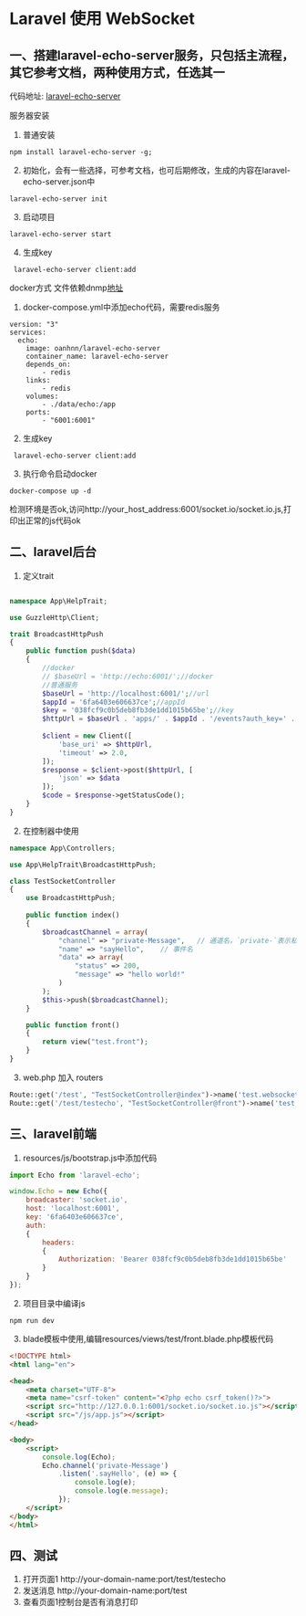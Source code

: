# Laravel 使用 WebSocket

## 一、搭建laravel-echo-server服务，只包括主流程，其它参考文档，两种使用方式，任选其一
代码地址: [laravel-echo-server](https://github.com/tlaverdure/laravel-echo-server)

服务器安装  

1. 普通安装
```node
npm install laravel-echo-server -g;
```

2. 初始化，会有一些选择，可参考文档，也可后期修改，生成的内容在laravel-echo-server.json中
```node
laravel-echo-server init
```

3. 启动项目
```
laravel-echo-server start
```

4. 生成key
```
 laravel-echo-server client:add
```

docker方式
文件依赖dnmp[地址](https://github.com/cboy868/dnmp)
1. docker-compose.yml中添加echo代码，需要redis服务 
```docker-compose
version: "3"
services:
  echo:
    image: oanhnn/laravel-echo-server
    container_name: laravel-echo-server
    depends_on:
        - redis
    links:
        - redis
    volumes:
        - ./data/echo:/app
    ports:
        - "6001:6001"
```

2. 生成key
```
 laravel-echo-server client:add
```

3. 执行命令启动docker
```docker
docker-compose up -d
```

检测环境是否ok,访问http://your_host_address:6001/socket.io/socket.io.js,打印出正常的js代码ok  

## 二、laravel后台

1. 定义trait
```php

namespace App\HelpTrait;

use GuzzleHttp\Client;

trait BroadcastHttpPush
{
    public function push($data)
    {
        //docker
        // $baseUrl = 'http://echo:6001/';//docker
        //普通服务
        $baseUrl = 'http://localhost:6001/';//url
        $appId = '6fa6403e606637ce';//appId
        $key = '038fcf9c0b5deb8fb3de1dd1015b65be';//key
        $httpUrl = $baseUrl . 'apps/' . $appId . '/events?auth_key=' . $key;
      
        $client = new Client([
            'base_uri' => $httpUrl,
            'timeout' => 2.0,
        ]);
        $response = $client->post($httpUrl, [
            'json' => $data
        ]);
        $code = $response->getStatusCode();
    }
}
```

2. 在控制器中使用
```php
namespace App\Controllers;

use App\HelpTrait\BroadcastHttpPush;

class TestSocketController
{
    use BroadcastHttpPush;
    
    public function index()
    {
        $broadcastChannel = array(
            "channel" => "private-Message",   // 通道名，`private-`表示私有
            "name" => "sayHello",    // 事件名
            "data" => array(
                "status" => 200, 
                "message" => "hello world!"
            )
        );
        $this->push($broadcastChannel);
    }

    public function front()
    {
        return view("test.front");
    }
}

```

3. web.php 加入 routers
```php
Route::get('/test', "TestSocketController@index")->name('test.websocket');
Route::get('/test/testecho', "TestSocketController@front")->name('test.websocket.echo');
```


## 三、laravel前端
1. resources/js/bootstrap.js中添加代码  

```javascript
import Echo from 'laravel-echo';

window.Echo = new Echo({
    broadcaster: 'socket.io',
    host: 'localhost:6001',
    key: '6fa6403e606637ce',
    auth:
    {
        headers:
        {
            Authorization: 'Bearer 038fcf9c0b5deb8fb3de1dd1015b65be'
        }
    }
});
```

2. 项目目录中编译js
```
npm run dev
```

3. blade模板中使用,编辑resources/views/test/front.blade.php模板代码
```html
<!DOCTYPE html>
<html lang="en">

<head>
    <meta charset="UTF-8">
    <meta name="csrf-token" content="<?php echo csrf_token()?>">
    <script src="http://127.0.0.1:6001/socket.io/socket.io.js"></script>
    <script src="/js/app.js"></script>
</head>

<body>
    <script>
        console.log(Echo);
        Echo.channel('private-Message')
            .listen('.sayHello', (e) => {
                console.log(e);
                console.log(e.message);
            });
    </script>
</body>
</html>
```

## 四、测试
1. 打开页面1 http://your-domain-name:port/test/testecho
2. 发送消息 http://your-domain-name:port/test
3. 查看页面1控制台是否有消息打印
